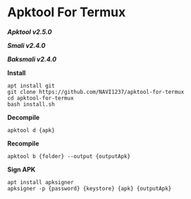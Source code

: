 # Apktool For Termux
***Apktool v2.5.0***

***Smali v2.4.0***

***Baksmali v2.4.0***

**__Install__**
```
apt install git
git clone https://github.com/NAVI1237/apktool-for-termux
cd apktool-for-termux
bash install.sh
```

**__Decompile__**
```
apktool d {apk}
```

**__Recompile__**
```
apktool b {folder} --output {outputApk}
```

**__Sign APK__**
```
apt install apksigner
apksigner -p {password} {keystore} {apk} {outputApk}
```
